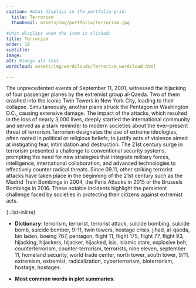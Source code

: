 ```yaml
---
caption: #what displays in the portfolio grid:
  title: Terrorism
  thumbnail: assets/img/portfolio/Terrorism.jpg
  
#what displays when the item is clicked:
title: Terrorism
order: 10
subtitle: 
image: 
alt: #image alt text
wordcloud: assets/img/wordclouds/Terrorism_wordcloud.html

---
```

The unprecedented events of September 11, 2001, witnessed the hijacking of four passenger planes by the extremist group al-Qaeda. Two of them crashed into the iconic Twin Towers in New York City, leading to their collapse. Simultaneously, another plane struck the Pentagon in Washington D.C., causing extensive damage. The impact of the attacks, which resulted in the loss of nearly 3,000 lives, deeply startled the international community and served as a stark reminder to modern societies about the ever-present threat of terrorism.Terrorism designates the use of extreme ideologies, often rooted in political or religious beliefs, to justify acts of violence aimed at instigating fear, intimidation and destruction. The 21st century surge in terrorism presented a challenge to conventional security systems, prompting the need for new strategies that integrate military forces, intelligence, international collaboration, and advanced technologies to effectively counter radical threats. Since 09.11, other striking terrorist attacks have taken place in the beginning of the 21st century such as the Madrid Train Bombings in 2004, the Paris Attacks in 2015 or the Brussels Bombings in 2016. These notable incidents highlight the persistent challenge faced by societies in protecting their citizens against extremist acts.

{:.list-inline} 
- **Dictionary**: 
terrorism, terrorist, terrorist attack, suicide bombing, suicide bomb, suicide bomber, 9-11, twin towers, hostage crisis, jihad, al-qaeda, bin laden, boeing 767, pentagon, flight 11, flight 175, flight 77, flight 93, hijacking, hijackers, hijacker, hijacked, isis, islamic state, explosive belt, counterterrorism, counter-terrorism, terrorists, nine eleven, september 11, homeland security, world trade center, north tower, south tower, 9/11, extremism, extremist, radicalization, cyberterrorism, bioterrorism, hostage, hostages.

- **Most common words in plot summaries**: 
